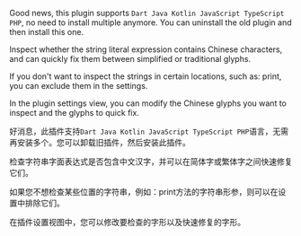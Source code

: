 Good news, this plugin supports `Dart
Java
Kotlin
JavaScript
TypeScript
PHP`, no need to install multiple anymore. You can uninstall the old plugin and then install this one.

Inspect whether the string literal expression contains Chinese characters, and can quickly fix them between simplified or traditional glyphs.

If you don't want to inspect the strings in certain locations, such as: print, you can exclude them in the settings.

In the plugin settings view, you can modify the Chinese glyphs you want to inspect and the glyphs to quick fix.

好消息，此插件支持`Dart
Java
Kotlin
JavaScript
TypeScript
PHP`语言，无需再安装多个。您可以卸载旧插件，然后安装此插件。

检查字符串字面表达式是否包含中文汉字，并可以在简体字或繁体字之间快速修复它们。

如果您不想检查某些位置的字符串，例如：print方法的字符串形参，则可以在设置中排除它们。

在插件设置视图中，您可以修改要检查的字形以及快速修复的字形。